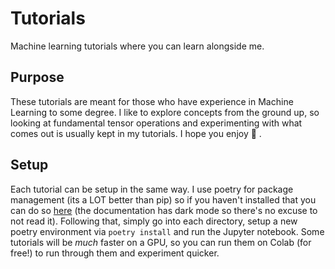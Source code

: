 # Tutorials

Machine learning tutorials where you can learn alongside me.

## Purpose

These tutorials are meant for those who have experience in Machine Learning to some degree. I like to explore concepts from the ground up, so looking at fundamental tensor operations and experimenting with what comes out is usually kept in my tutorials. I hope you enjoy 👹 .

## Setup

Each tutorial can be setup in the same way. I use poetry for package management (its a LOT better than pip) so if you haven't installed that you can do so [here](https://python-poetry.org/) (the documentation has dark mode so there's no excuse to not read it). Following that, simply go into each directory, setup a new poetry environment via `poetry install` and run the Jupyter notebook. Some tutorials will be *much* faster on a GPU, so you can run them on Colab (for free!) to run through them and experiment quicker.
